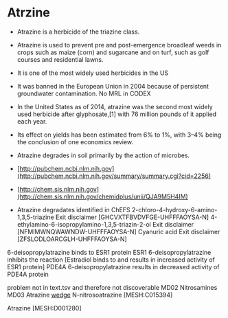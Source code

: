 
# Atrzine

- Atrazine is a herbicide of the triazine class. 
- Atrazine is used to prevent pre and post-emergence broadleaf weeds in crops such as maize (corn) and sugarcane and on turf, such as golf courses and residential lawns.
- It is one of the most widely used herbicides in the US
- It was banned in the European Union in 2004 because of persistent groundwater contamination.
  No MRL in CODEX
- In the United States as of 2014, atrazine was the second most widely used herbicide after glyphosate,[1] with 76 million pounds of it applied each year.
- Its effect on yields has been estimated from 6% to 1%, with 3–4% being the conclusion of one economics review.
- Atrazine degrades in soil primarily by the action of microbes.

- [http://pubchem.ncbi.nlm.nih.gov](http://pubchem.ncbi.nlm.nih.gov/summary/summary.cgi?cid=2256)
- [http://chem.sis.nlm.nih.gov](http://chem.sis.nlm.nih.gov/chemidplus/unii/QJA9M5H4IM)

- Atrazine degradates identified in ChEFS
    2-chloro-4-hydroxy-6-amino-1,3,5-triazine Exit disclaimer [GHCVXTFBVDVFGE-UHFFFAOYSA-N]
    4-ethylamino-6-isopropylamino-1,3,5-triazin-2-ol Exit disclaimer [NFMIMWNQWAWNDW-UHFFFAOYSA-N]
    Cyanuric acid Exit disclaimer [ZFSLODLOARCGLH-UHFFFAOYSA-N]
    
6-deisopropylatrazine binds to ESR1 protein
ESR1 	6-deisopropylatrazine inhibits the reaction [Estradiol binds to and results in increased activity of ESR1 protein]
PDE4A 	6-deisopropylatrazine results in decreased activity of PDE4A protein

problem	not in text.tsv and therefore not discoverable
MD02	Nitrosamines
MD03	Atrazine
[wedge](https://wedge.ontomatica.io/ChEMATIC_-_19-09-06/Wedge?q=facet_MD02:68109733&index=228)
N-nitrosoatrazine [MESH:C015394]

Atrazine [MESH:D001280]



